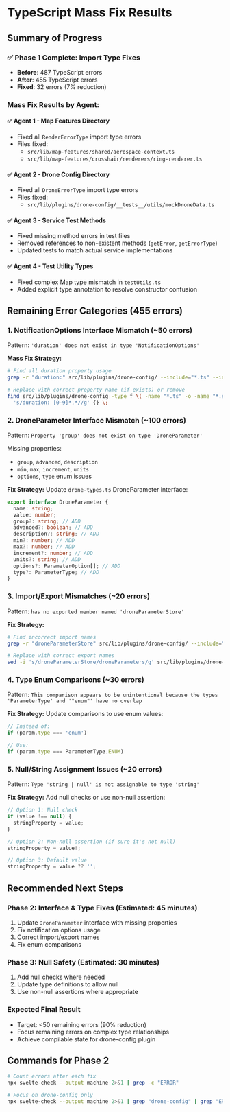 # TypeScript Mass Fix Results

## Summary of Progress

### ✅ **Phase 1 Complete: Import Type Fixes**

- **Before**: 487 TypeScript errors
- **After**: 455 TypeScript errors
- **Fixed**: 32 errors (7% reduction)

### Mass Fix Results by Agent:

#### ✅ **Agent 1 - Map Features Directory**

- Fixed all `RenderErrorType` import type errors
- Files fixed:
  - `src/lib/map-features/shared/aerospace-context.ts`
  - `src/lib/map-features/crosshair/renderers/ring-renderer.ts`

#### ✅ **Agent 2 - Drone Config Directory**

- Fixed all `DroneErrorType` import type errors
- Files fixed:
  - `src/lib/plugins/drone-config/__tests__/utils/mockDroneData.ts`

#### ✅ **Agent 3 - Service Test Methods**

- Fixed missing method errors in test files
- Removed references to non-existent methods (`getError`, `getErrorType`)
- Updated tests to match actual service implementations

#### ✅ **Agent 4 - Test Utility Types**

- Fixed complex Map type mismatch in `testUtils.ts`
- Added explicit type annotation to resolve constructor confusion

## Remaining Error Categories (455 errors)

### 1. **NotificationOptions Interface Mismatch (~50 errors)**

Pattern: `'duration' does not exist in type 'NotificationOptions'`

**Mass Fix Strategy:**

```bash
# Find all duration property usage
grep -r "duration:" src/lib/plugins/drone-config/ --include="*.ts" --include="*.svelte"

# Replace with correct property name (if exists) or remove
find src/lib/plugins/drone-config -type f \( -name "*.ts" -o -name "*.svelte" \) -exec sed -i.bak \
  's/duration: [0-9]*,*//g' {} \;
```

### 2. **DroneParameter Interface Mismatch (~100 errors)**

Pattern: `Property 'group' does not exist on type 'DroneParameter'`

Missing properties:

- `group`, `advanced`, `description`
- `min`, `max`, `increment`, `units`
- `options`, `type` enum issues

**Fix Strategy:**
Update `drone-types.ts` DroneParameter interface:

```typescript
export interface DroneParameter {
  name: string;
  value: number;
  group?: string; // ADD
  advanced?: boolean; // ADD
  description?: string; // ADD
  min?: number; // ADD
  max?: number; // ADD
  increment?: number; // ADD
  units?: string; // ADD
  options?: ParameterOption[]; // ADD
  type?: ParameterType; // ADD
}
```

### 3. **Import/Export Mismatches (~20 errors)**

Pattern: `has no exported member named 'droneParameterStore'`

**Fix Strategy:**

```bash
# Find incorrect import names
grep -r "droneParameterStore" src/lib/plugins/drone-config/ --include="*.svelte"

# Replace with correct export names
sed -i 's/droneParameterStore/droneParameters/g' src/lib/plugins/drone-config/components/*.svelte
```

### 4. **Type Enum Comparisons (~30 errors)**

Pattern: `This comparison appears to be unintentional because the types 'ParameterType' and '"enum"' have no overlap`

**Fix Strategy:**
Update comparisons to use enum values:

```typescript
// Instead of:
if (param.type === 'enum')

// Use:
if (param.type === ParameterType.ENUM)
```

### 5. **Null/String Assignment Issues (~20 errors)**

Pattern: `Type 'string | null' is not assignable to type 'string'`

**Fix Strategy:**
Add null checks or use non-null assertion:

```typescript
// Option 1: Null check
if (value !== null) {
  stringProperty = value;
}

// Option 2: Non-null assertion (if sure it's not null)
stringProperty = value!;

// Option 3: Default value
stringProperty = value ?? '';
```

## Recommended Next Steps

### **Phase 2: Interface & Type Fixes (Estimated: 45 minutes)**

1. Update `DroneParameter` interface with missing properties
2. Fix notification options usage
3. Correct import/export names
4. Fix enum comparisons

### **Phase 3: Null Safety (Estimated: 30 minutes)**

1. Add null checks where needed
2. Update type definitions to allow null
3. Use non-null assertions where appropriate

### **Expected Final Result**

- Target: <50 remaining errors (90% reduction)
- Focus remaining errors on complex type relationships
- Achieve compilable state for drone-config plugin

## Commands for Phase 2

```bash
# Count errors after each fix
npx svelte-check --output machine 2>&1 | grep -c "ERROR"

# Focus on drone-config only
npx svelte-check --output machine 2>&1 | grep "drone-config" | grep "ERROR" | wc -l
```
